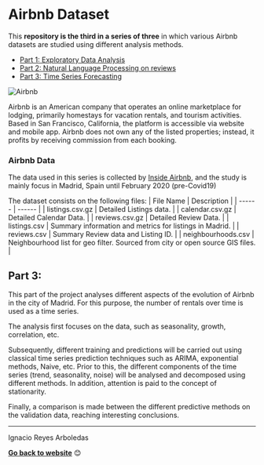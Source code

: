 # Airbnb Dataset

This **repository is the third in a series of three** in which various Airbnb datasets are studied using different analysis methods.

- [Part 1: Exploratory Data Analysis](https://github.com/ignareyesa/airbnb_eda)
- [Part 2: Natural Language Processing on reviews](https://github.com/ignareyesa/airbnb_nlp)
- [Part 3: Time Series Forecasting](https://github.com/ignareyesa/airbnb_ts)

![Airbnb](https://upload.wikimedia.org/wikipedia/commons/thumb/6/69/Airbnb_Logo_Bélo.svg/320px-Airbnb_Logo_Bélo.svg.png)

Airbnb is an American company that operates an online marketplace for lodging, primarily homestays for vacation rentals, and tourism activities. Based in San Francisco, California, the platform is accessible via website and mobile app. Airbnb does not own any of the listed properties; instead, it profits by receiving commission from each booking.

### Airbnb Data
The data used in this series is collected by [Inside Airbnb](http://insideairbnb.com), and the study is mainly focus in Madrid, Spain until February 2020 (pre-Covid19)

The dataset consists on the following files:
| File Name | Description |
| ------ | ------ |
| listings.csv.gz | Detailed Listings data. |
| calendar.csv.gz | Detailed Calendar Data. |
| reviews.csv.gz | Detailed Review Data. |
| listings.csv | Summary information and metrics for listings in Madrid. |
| reviews.csv | Summary Review data and Listing ID. |
| neighbourhoods.csv | Neighbourhood list for geo filter. Sourced from city or open source GIS files. |

## Part 3:

This part of the project analyses different aspects of the evolution of Airbnb in the city of Madrid. For this purpose, the number of rentals over time is used as a time series.

The analysis first focuses on the data, such as seasonality, growth, correlation, etc.

Subsequently, different training and predictions will be carried out using classical time series prediction techniques such as ARIMA, exponential methods, Naive, etc. Prior to this, the different components of the time series (trend, seasonality, noise) will be analysed and decomposed using different methods. In addition, attention is paid to the concept of stationarity.

Finally, a comparison is made between the different predictive methods on the validation data, reaching interesting conclusions.

---------------------------------------------------------------------------------------------------------------------

Ignacio Reyes Arboledas

**[Go back to website](https://ignacioreyesarboledas.tech/)** &#128522;
